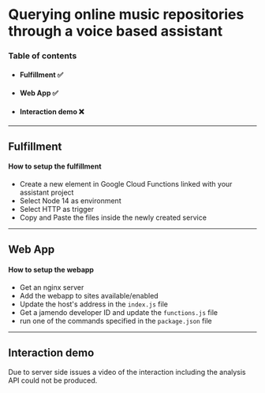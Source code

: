 # Querying online music repositories through a voice based assistant

### Table of contents
- #### Fulfillment ✅
- #### Web App ✅
- #### Interaction demo ❌

<hr>

## Fulfillment

#### How to setup the fulfillment
- Create a new element in Google Cloud Functions linked with your assistant project
- Select Node 14 as environment
- Select HTTP as trigger
- Copy and Paste the files inside the newly created service

<hr>

## Web App

#### How to setup the webapp
- Get an nginx server
- Add the webapp to sites available/enabled
- Update the host's address in the ```index.js```  file
- Get a jamendo developer ID and update the ```functions.js``` file
- run one of the commands specified in the ```package.json``` file

<hr>

## Interaction demo

Due to server side issues a video of the interaction including the analysis API could not be produced.
